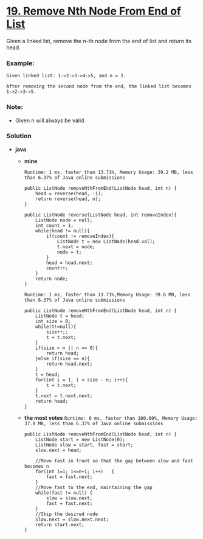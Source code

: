 # [19. Remove Nth Node From End of List](https://leetcode.com/problems/remove-nth-node-from-end-of-list/)

Given a linked list, remove the n-th node from the end of list and return its head.

### Example:
```
Given linked list: 1->2->3->4->5, and n = 2.

After removing the second node from the end, the linked list becomes 1->2->3->5.
```

### Note:
* Given n will always be valid.

### Solution
* **java**
  * **mine** 
  
    `Runtime: 1 ms, faster than 13.71%, Memory Usage: 39.2 MB, less than 6.37% of Java online submissions`
    ```
    public ListNode removeNthFromEnd(ListNode head, int n) {
        head = reverse(head, -1);
        return reverse(head, n);
    }

    public ListNode reverse(ListNode head, int removeIndex){
        ListNode node = null;
        int count = 1;
        while(head != null){
            if(count != removeIndex){
                ListNode t = new ListNode(head.val);
                t.next = node;
                node = t;                   
            }
            head = head.next;
            count++;
        }
        return node;
    }
    ```
  
    `Runtime: 1 ms, faster than 13.71%,Memory Usage: 39.6 MB, less than 6.37% of Java online submissions `
    ```
    public ListNode removeNthFromEnd(ListNode head, int n) {
        ListNode t = head;
        int size = 0;
        while(t!=null){
            size++;;
            t = t.next;
        }
        if(size < n || n == 0){
            return head;
        }else if(size == n){
            return head.next;
        }
        t = head;
        for(int i = 1; i < size - n; i++){
            t = t.next;
        }
        t.next = t.next.next;
        return head;
    }
    ```

  * **the most votes** `Runtime: 0 ms, faster than 100.00%, Memory Usage: 37.8 MB, less than 6.37% of Java online submissions`
    ```
    public ListNode removeNthFromEnd(ListNode head, int n) {
        ListNode start = new ListNode(0);
        ListNode slow = start, fast = start;
        slow.next = head;

        //Move fast in front so that the gap between slow and fast becomes n
        for(int i=1; i<=n+1; i++)   {
            fast = fast.next;
        }
        //Move fast to the end, maintaining the gap
        while(fast != null) {
            slow = slow.next;
            fast = fast.next;
        }
        //Skip the desired node
        slow.next = slow.next.next;
        return start.next;
    }
    ```
